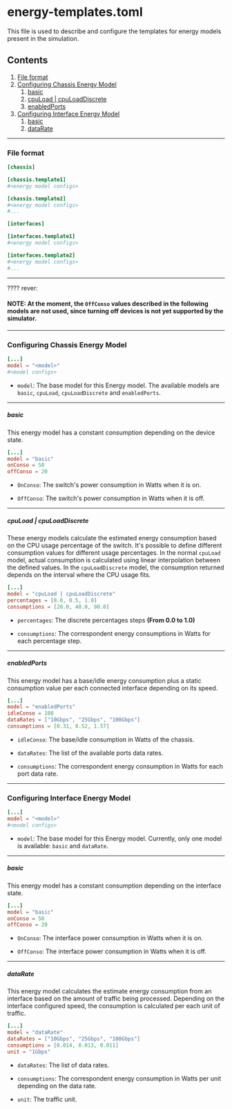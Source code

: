 # energy-templates.toml

This file is used to describe and configure the templates for energy models present in the simulation.  

## Contents
1. [File format](#file-format)
2. [Configuring Chassis Energy Model](#configuring-chassis-energy-model)
    1. [basic](#basic-1)
    2. [cpuLoad | cpuLoadDiscrete](#cpuload-cpuloaddiscrete)
    3. [enabledPorts](#enabledports)
3. [Configuring Interface Energy Model](#configuring-interface-energy-model)
    1. [basic](#basic-2)
    2. [dataRate](#datarate)

---

### File format
```toml
[chassis]

[chassis.template1]
#<energy model configs>

[chassis.template2]
#<energy model configs>
#...

[interfaces]

[interfaces.template1]
#<energy model configs>

[interfaces.template2]
#<energy model configs>
#...
```
---

???? rever:

#### NOTE: At the moment, the `OffConso` values described in the following models are not used, since turning off devices is not yet supported by the simulator.

---

### Configuring Chassis Energy Model
```toml
[...]
model = "<model>"
#<model configs>
```

- `model`: The base model for this Energy model. The available models are `basic`, `cpuLoad`, `cpuLoadDiscrete` and `enabledPorts`. 

---

##### basic <a id="basic-1"></a>

This energy model has a constant consumption depending on the device state.

```toml
[...]
model = "basic"
onConso = 50 
offConso = 20 
```

- `OnConso`: The switch's power consumption in Watts when it is on. 

- `OffConso`: The switch's power consumption in Watts when it is off.

---

##### cpuLoad | cpuLoadDiscrete <a id="cpuload-cpuloaddiscrete"></a>
These energy models calculate the estimated energy consumption based on the CPU usage percentage of the switch. It's possible to define different consumption values for different usage percentages. In the normal `cpuLoad` model, actual consumption is calculated using linear interpolation between the defined values. In the `cpuLoadDiscrete` model, the consumption returned depends on the interval where the CPU usage fits.

```toml
[...]
model = "cpuLoad | cpuLoadDiscrete"
percentages = [0.0, 0.5, 1.0]
consumptions = [20.0, 40.0, 90.0]
```

- `percentages`: The discrete percentages steps **(From 0.0 to 1.0)**

- `consumptions`: The correspondent energy consumptions in Watts for each percentage step.

---

##### enabledPorts 
This energy model has a base/idle energy consumption plus a static consumption value per each connected interface depending on its speed. 

```toml
[...]
model = "enabledPorts"
idleConso = 108
dataRates = ["10Gbps", "25Gbps", "100Gbps"]
consumptions = [0.31, 0.52, 1.57]
```

- `idleConso`: The base/idle consumption in Watts of the chassis. 

- `dataRates`: The list of the available ports data rates.

- `consumptions`: The correspondent energy consumption in Watts for each port data rate.

---

### Configuring Interface Energy Model

```toml
[...]
model = "<model>"
#<model configs>
```

- `model`: The base model for this Energy model. Currently, only one model is available: `basic` and `dataRate`. 

---


##### basic <a id="basic-2"></a>
This energy model has a constant consumption depending on the interface state.

```toml
[...]
model = "basic"
onConso = 50 
offConso = 20 
```

- `OnConso`: The interface power consumption in Watts when it is on. 

- `OffConso`: The interface power consumption in Watts when it is off.

---

##### dataRate

This energy model calculates the estimate energy consumption from an interface based on the amount of traffic being processed. Depending on the interface configured speed, the consumption is calculated per each unit of traffic.

```toml
[...]
model = "dataRate"
dataRates = ["10Gbps", "25Gbps", "100Gbps"]
consumptions = [0.014, 0.013, 0.011]
unit = "1Gbps"
```

- `dataRates`: The list of data rates.

- `consumptions`: The correspondent energy consumption in Watts per unit depending on the data rate.

- `unit`: The traffic unit.
